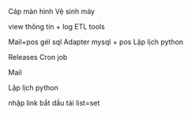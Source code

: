 <!-- ASUS -->

Cáp màn hình
Vệ sinh máy

<!-- fbclid -->
<!-- Nhạc -->
<!-- Latex mẫu -->
<!-- Auto 123 host -->
<!-- !Tóc -->
<!-- 20232 -->

<!--= HHTQĐ -->

<!--= Tech -->

<!--= Mật mã -->

<!--= Kho -->

view thông tin + log
ETL tools

<!-- !BT KHO -->

<!-- Design patern Python oop -->
<!-- Auto py -->

Mail+pos gél sql Adapter mysql + pos
Lập lịch python

<!-- !relase git python -->
<!-- GitHub Action -->

Releases
Cron job

Mail

Lập lịch python

<!-- Tai video -->

nhập link
bắt dầu tải
list=set

<!-- Học latex -->
